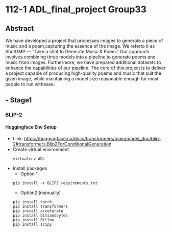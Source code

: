 # 112-1 ADL_final_project Group33 
## Abstract
We have developed a project that processes images to generate a piece of music and a poem,capturing the essence of the image. We referto it as ShotGMP — "Take a shot to Generate Music & Poem." Our approach involves combining three models into a pipeline to generate poems and music from images. Furthermore, we have prepared additional datasets to enhance the capabilities of our pipeline. The core of this project is to deliver a project capable of producing high-quality poems and music that suit the given image, while maintaining a model size reasonable enough for most people to run withease.


## - Stage1

### BLIP-2

#### Huggingface Env Setup
- Link: https://huggingface.co/docs/transformers/main/model_doc/blip-2#transformers.Blip2ForConditionalGeneration
- Create virtual environment
    ```bash=
    virtualenv ADL
    ```
- Install packages
    - Option 1 
    ```bash=
    pip install -r BLIP2_requirements.txt
    ```
    - Option2 (manually)
    ```bash=
    pip install torch
    pip install transformers
    pip install accelerate
    pip install bitsandbytes
    pip install Pillow
    pip install scipy
    ```
